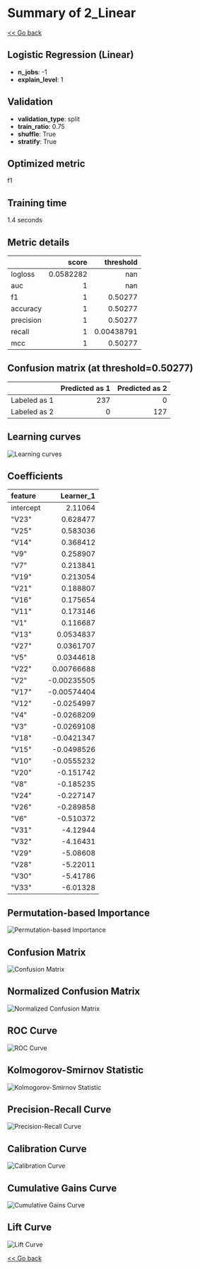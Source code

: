 # Summary of 2_Linear

[<< Go back](../README.md)


## Logistic Regression (Linear)
- **n_jobs**: -1
- **explain_level**: 1

## Validation
 - **validation_type**: split
 - **train_ratio**: 0.75
 - **shuffle**: True
 - **stratify**: True

## Optimized metric
f1

## Training time

1.4 seconds

## Metric details
|           |     score |    threshold |
|:----------|----------:|-------------:|
| logloss   | 0.0582282 | nan          |
| auc       | 1         | nan          |
| f1        | 1         |   0.50277    |
| accuracy  | 1         |   0.50277    |
| precision | 1         |   0.50277    |
| recall    | 1         |   0.00438791 |
| mcc       | 1         |   0.50277    |


## Confusion matrix (at threshold=0.50277)
|              |   Predicted as 1 |   Predicted as 2 |
|:-------------|-----------------:|-----------------:|
| Labeled as 1 |              237 |                0 |
| Labeled as 2 |                0 |              127 |

## Learning curves
![Learning curves](learning_curves.png)

## Coefficients
| feature   |   Learner_1 |
|:----------|------------:|
| intercept |  2.11064    |
| "V23"     |  0.628477   |
| "V25"     |  0.583036   |
| "V14"     |  0.368412   |
| "V9"      |  0.258907   |
| "V7"      |  0.213841   |
| "V19"     |  0.213054   |
| "V21"     |  0.188807   |
| "V16"     |  0.175654   |
| "V11"     |  0.173146   |
| "V1"      |  0.116687   |
| "V13"     |  0.0534837  |
| "V27"     |  0.0361707  |
| "V5"      |  0.0344618  |
| "V22"     |  0.00766688 |
| "V2"      | -0.00235505 |
| "V17"     | -0.00574404 |
| "V12"     | -0.0254997  |
| "V4"      | -0.0268209  |
| "V3"      | -0.0269108  |
| "V18"     | -0.0421347  |
| "V15"     | -0.0498526  |
| "V10"     | -0.0555232  |
| "V20"     | -0.151742   |
| "V8"      | -0.185235   |
| "V24"     | -0.227147   |
| "V26"     | -0.289858   |
| "V6"      | -0.510372   |
| "V31"     | -4.12944    |
| "V32"     | -4.16431    |
| "V29"     | -5.08608    |
| "V28"     | -5.22011    |
| "V30"     | -5.41786    |
| "V33"     | -6.01328    |


## Permutation-based Importance
![Permutation-based Importance](permutation_importance.png)
## Confusion Matrix

![Confusion Matrix](confusion_matrix.png)


## Normalized Confusion Matrix

![Normalized Confusion Matrix](confusion_matrix_normalized.png)


## ROC Curve

![ROC Curve](roc_curve.png)


## Kolmogorov-Smirnov Statistic

![Kolmogorov-Smirnov Statistic](ks_statistic.png)


## Precision-Recall Curve

![Precision-Recall Curve](precision_recall_curve.png)


## Calibration Curve

![Calibration Curve](calibration_curve_curve.png)


## Cumulative Gains Curve

![Cumulative Gains Curve](cumulative_gains_curve.png)


## Lift Curve

![Lift Curve](lift_curve.png)



[<< Go back](../README.md)
